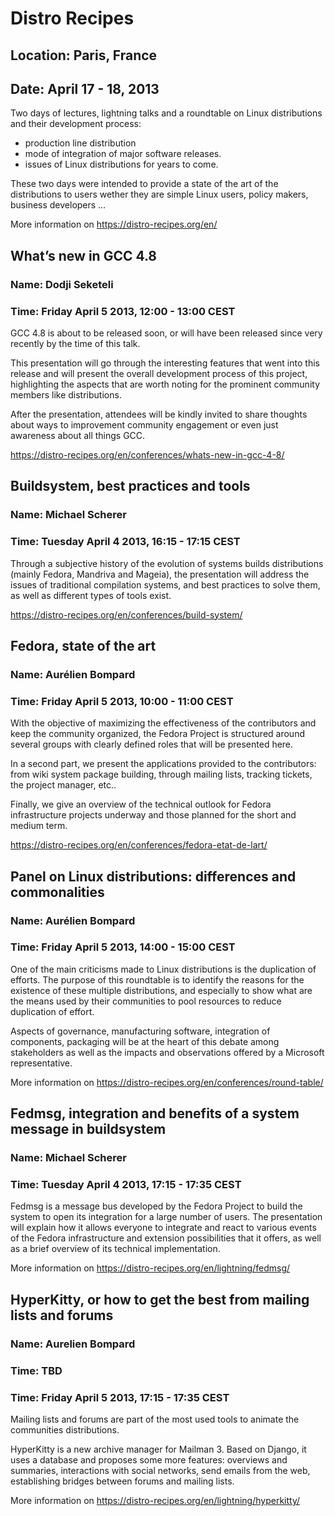 # Distro Recipes
## Location: Paris, France
## Date: April 17 - 18, 2013

Two days of lectures, lightning talks and a roundtable on Linux distributions and their development process:

* production line distribution
* mode of integration of major software releases.
* issues of Linux distributions for years to come.

These two days were intended to provide a state of the art of the distributions to users wether they are simple 
Linux users, policy makers, business developers …

More information on https://distro-recipes.org/en/

## What’s new in GCC 4.8
### Name: Dodji Seketeli
### Time: Friday April 5 2013, 12:00 - 13:00 CEST

GCC 4.8 is about to be released soon, or will have been released since
very recently by the time of this talk.

This presentation will go through the interesting features that went
into this release and will present the overall development process of
this project, highlighting the aspects that are worth noting for the
prominent community members like distributions.

After the presentation, attendees will be kindly invited to share
thoughts about ways to improvement community engagement or even just
awareness about all things GCC.

https://distro-recipes.org/en/conferences/whats-new-in-gcc-4-8/

## Buildsystem, best practices and tools
### Name: Michael Scherer
### Time: Tuesday April 4 2013, 16:15 - 17:15 CEST

Through a subjective history of the evolution of systems builds distributions 
(mainly Fedora, Mandriva and Mageia), the presentation will address the issues 
of traditional compilation systems, and best practices to solve them, as well 
as different types of tools exist.

https://distro-recipes.org/en/conferences/build-system/

## Fedora, state of the art
### Name: Aurélien Bompard
### Time: Friday April 5 2013, 10:00 - 11:00 CEST

With the objective of maximizing the effectiveness of the contributors and keep 
the community organized, the Fedora Project is structured around several groups 
with clearly defined roles that will be presented here.

In a second part, we present the applications provided to the contributors: from 
wiki system package building, through mailing lists, tracking tickets, the 
project manager, etc..

Finally, we give an overview of the technical outlook for Fedora infrastructure 
projects underway and those planned for the short and medium term.

https://distro-recipes.org/en/conferences/fedora-etat-de-lart/

## Panel on Linux distributions: differences and commonalities
### Name: Aurélien Bompard
### Time: Friday April 5 2013, 14:00 - 15:00 CEST

One of the main criticisms made to Linux distributions is the duplication of efforts. 
The purpose of this roundtable is to identify the reasons for the existence of these 
multiple distributions, and especially to show what are the means used by their 
communities to pool resources to reduce duplication of effort.

Aspects of governance, manufacturing software, integration of components, packaging 
will be at the heart of this debate among stakeholders as well as the impacts and 
observations offered by a Microsoft representative.

More information on https://distro-recipes.org/en/conferences/round-table/

## Fedmsg, integration and benefits of a system message in buildsystem
### Name: Michael Scherer
### Time: Tuesday April 4 2013, 17:15 - 17:35 CEST

Fedmsg is a message bus developed by the Fedora Project to build the system to open its 
integration for a large number of users. The presentation will explain how it allows 
everyone to integrate and react to various events of the Fedora infrastructure and 
extension possibilities that it offers, as well as a brief overview of its technical 
implementation.

More information on https://distro-recipes.org/en/lightning/fedmsg/

## HyperKitty, or how to get the best from mailing lists and forums
### Name: Aurelien Bompard
### Time: TBD 
### Time: Friday April 5 2013, 17:15 - 17:35 CEST

Mailing lists and forums are part of the most used tools to animate the communities distributions.

HyperKitty is a new archive manager for Mailman 3. Based on Django, it uses a database and proposes 
some more features: overviews and summaries, interactions with social networks, send emails from 
the web, establishing bridges between forums and mailing lists.

More information on https://distro-recipes.org/en/lightning/hyperkitty/
